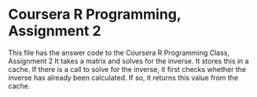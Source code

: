 Coursera R Programming, Assignment 2
=======

This file has the answer code to the Coursera R Programming Class, Assignment 2
It takes a matrix and solves for the inverse. It stores this in a cache.
If there is a call to solve for the inverse, it first checks whether the inverse
has already been calculated. If so, it returns this value from the cache.
